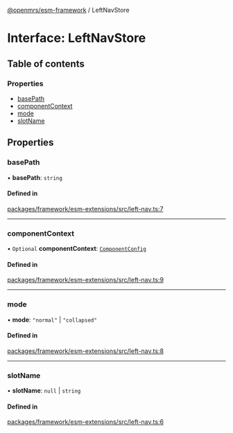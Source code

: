 [@openmrs/esm-framework](../API.md) / LeftNavStore

# Interface: LeftNavStore

## Table of contents

### Properties

- [basePath](LeftNavStore.md#basepath)
- [componentContext](LeftNavStore.md#componentcontext)
- [mode](LeftNavStore.md#mode)
- [slotName](LeftNavStore.md#slotname)

## Properties

### basePath

• **basePath**: `string`

#### Defined in

[packages/framework/esm-extensions/src/left-nav.ts:7](https://github.com/openmrs/openmrs-esm-core/blob/main/packages/framework/esm-extensions/src/left-nav.ts#L7)

___

### componentContext

• `Optional` **componentContext**: [`ComponentConfig`](ComponentConfig.md)

#### Defined in

[packages/framework/esm-extensions/src/left-nav.ts:9](https://github.com/openmrs/openmrs-esm-core/blob/main/packages/framework/esm-extensions/src/left-nav.ts#L9)

___

### mode

• **mode**: ``"normal"`` \| ``"collapsed"``

#### Defined in

[packages/framework/esm-extensions/src/left-nav.ts:8](https://github.com/openmrs/openmrs-esm-core/blob/main/packages/framework/esm-extensions/src/left-nav.ts#L8)

___

### slotName

• **slotName**: ``null`` \| `string`

#### Defined in

[packages/framework/esm-extensions/src/left-nav.ts:6](https://github.com/openmrs/openmrs-esm-core/blob/main/packages/framework/esm-extensions/src/left-nav.ts#L6)
